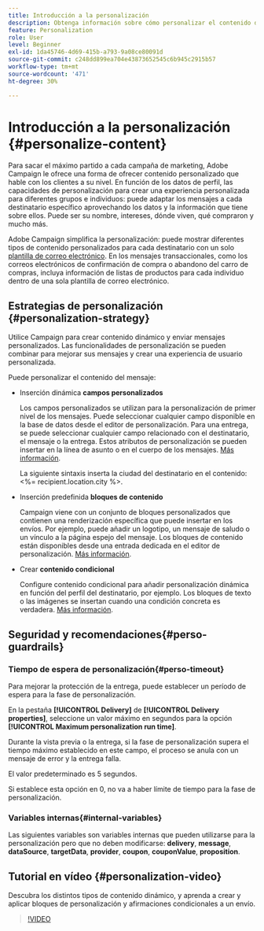 ```yaml
---
title: Introducción a la personalización
description: Obtenga información sobre cómo personalizar el contenido del mensaje
feature: Personalization
role: User
level: Beginner
exl-id: 1da45746-4d69-415b-a793-9a08ce80091d
source-git-commit: c248dd899ea704e43873652545c6b945c2915b57
workflow-type: tm+mt
source-wordcount: '471'
ht-degree: 30%

---
```


# Introducción a la personalización {#personalize-content}

Para sacar el máximo partido a cada campaña de marketing, Adobe Campaign le ofrece una forma de ofrecer contenido personalizado que hable con los clientes a su nivel. En función de los datos de perfil, las capacidades de personalización para crear una experiencia personalizada para diferentes grupos e individuos: puede adaptar los mensajes a cada destinatario específico aprovechando los datos y la información que tiene sobre ellos. Puede ser su nombre, intereses, dónde viven, qué compraron y mucho más.

Adobe Campaign simplifica la personalización: puede mostrar diferentes tipos de contenido personalizados para cada destinatario con un solo [plantilla de correo electrónico](create-templates.md). En los mensajes transaccionales, como los correos electrónicos de confirmación de compra o abandono del carro de compras, incluya información de listas de productos para cada individuo dentro de una sola plantilla de correo electrónico.


## Estrategias de personalización {#personalization-strategy}

Utilice Campaign para crear contenido dinámico y enviar mensajes personalizados. Las funcionalidades de personalización se pueden combinar para mejorar sus mensajes y crear una experiencia de usuario personalizada.

Puede personalizar el contenido del mensaje:

* Inserción dinámica **campos personalizados**

   Los campos personalizados se utilizan para la personalización de primer nivel de los mensajes. Puede seleccionar cualquier campo disponible en la base de datos desde el editor de personalización. Para una entrega, se puede seleccionar cualquier campo relacionado con el destinatario, el mensaje o la entrega. Estos atributos de personalización se pueden insertar en la línea de asunto o en el cuerpo de los mensajes. [Más información](personalization-fields.md).

   La siguiente sintaxis inserta la ciudad del destinatario en el contenido: &lt;%= recipient.location.city %>.

* Inserción predefinida **bloques de contenido**

   Campaign viene con un conjunto de bloques personalizados que contienen una renderización específica que puede insertar en los envíos. Por ejemplo, puede añadir un logotipo, un mensaje de saludo o un vínculo a la página espejo del mensaje. Los bloques de contenido están disponibles desde una entrada dedicada en el editor de personalización. [Más información](personalization-blocks.md).

* Crear **contenido condicional**

   Configure contenido condicional para añadir personalización dinámica en función del perfil del destinatario, por ejemplo. Los bloques de texto o las imágenes se insertan cuando una condición concreta es verdadera. [Más información](conditions.md).

<!--* Add **personalized offers**
    
    Insert personalized offers in your message content, depending on the recipient location, the current weather, or the last purchase order.
-->


## Seguridad y recomendaciones{#perso-guardrails}

### Tiempo de espera de personalización{#perso-timeout}

Para mejorar la protección de la entrega, puede establecer un período de espera para la fase de personalización.

En la pestaña **[!UICONTROL Delivery]** de **[!UICONTROL Delivery properties]**, seleccione un valor máximo en segundos para la opción **[!UICONTROL Maximum personalization run time]**.

Durante la vista previa o la entrega, si la fase de personalización supera el tiempo máximo establecido en este campo, el proceso se anula con un mensaje de error y la entrega falla.

El valor predeterminado es 5 segundos.

Si establece esta opción en 0, no va a haber límite de tiempo para la fase de personalización.


### Variables internas{#internal-variables}

Las siguientes variables son variables internas que pueden utilizarse para la personalización pero que no deben modificarse: **delivery**, **message**, **dataSource**, **targetData**, **provider**, **coupon**, **couponValue**, **proposition**.


## Tutorial en vídeo {#personalization-video}

Descubra los distintos tipos de contenido dinámico, y aprenda a crear y aplicar bloques de personalización y afirmaciones condicionales a un envío.


>[!VIDEO](https://video.tv.adobe.com/v/335734?quality=12)
